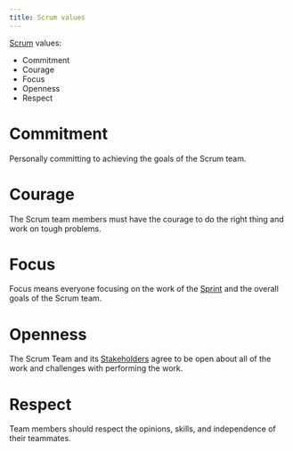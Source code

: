 ```yaml
---
title: Scrum values
---
```

[Scrum](danielesalvatore/project-management/agile-project-management/scrum/scrum.md) values:
- Commitment
- Courage
- Focus
- Openness
- Respect

# Commitment
Personally committing to achieving the goals of the Scrum team. 

# Courage
The Scrum team members must have the courage to do the right thing and work on tough problems. 

# Focus
Focus means everyone focusing on the work of the [Sprint](danielesalvatore/project-management/agile-project-management/scrum/sprint.md) and the overall goals of the Scrum team. 

# Openness
The Scrum Team and its [Stakeholders](danielesalvatore/project-management/foundations-of-project-management/actors/stakeholders.md) agree to be open about all of the work and challenges with performing the work.

# Respect
Team members should respect the opinions, skills, and independence of their teammates.
